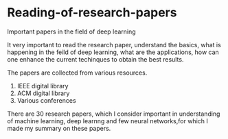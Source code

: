 # Reading-of-research-papers
Important papers in the field of deep learning

It very important to read the research paper, understand the basics, what is happening in the feild of deep learning, what are the applications, how can one enhance the current techinques to obtain the best results.

The papers are collected from various resources. 
1. IEEE digital library
2. ACM digital library
3. Various conferences

There are 30 research papers, which I consider important in understanding of machine learning, deep learnng and few neural networks,for which I made my summary on these papers.  
